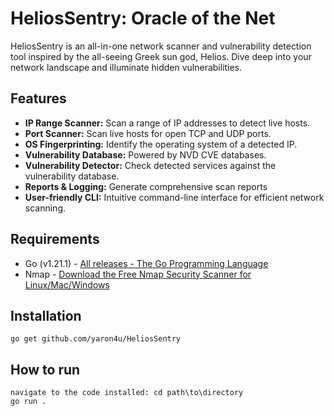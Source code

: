 # HeliosSentry: Oracle of the Net

HeliosSentry is an all-in-one network scanner and vulnerability detection tool inspired by the all-seeing Greek sun god, Helios. Dive deep into your network landscape and illuminate hidden vulnerabilities.

## Features

- **IP Range Scanner:** Scan a range of IP addresses to detect live hosts.
- **Port Scanner:** Scan live hosts for open TCP and UDP ports.
- **OS Fingerprinting:** Identify the operating system of a detected IP.
- **Vulnerability Database:** Powered by NVD CVE databases.
- **Vulnerability Detector:** Check detected services against the vulnerability database.
- **Reports & Logging:** Generate comprehensive scan reports
- **User-friendly CLI:** Intuitive command-line interface for efficient network scanning.

## Requirements

* Go (v1.21.1) - [All releases - The Go Programming Language](https://go.dev/dl/)
* Nmap - [Download the Free Nmap Security Scanner for Linux/Mac/Windows](https://nmap.org/download.html)

## Installation

```
go get github.com/yaron4u/HeliosSentry
```
## How to run

```
navigate to the code installed: cd path\to\directory
go run .
```

